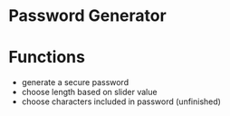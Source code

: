 # Password Generator

# Functions
- generate a secure password
- choose length based on slider value
- choose characters included in password (unfinished)
